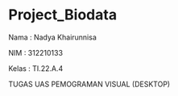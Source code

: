 # Project_Biodata

Nama    : Nadya Khairunnisa

NIM     : 312210133

Kelas   : TI.22.A.4

TUGAS UAS PEMOGRAMAN VISUAL (DESKTOP)

